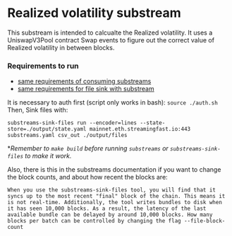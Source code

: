 # Realized volatility substream

This substream is intended to calcualte the Realized volatility. It uses a UniswapV3Pool contract Swap events
to figure out the correct value of Realized volatility in between blocks.

### Requirements to run
- [same requirements of consuming substreams](https://substreams.streamingfast.io/documentation/consume/installing-the-cli)
- [same requirements for file sink with substream](https://substreams.streamingfast.io/documentation/consume/other-sinks/files)


It is necessary to auth first (script only works in bash): `source ./auth.sh`
Then, Sink files with:

```
substreams-sink-files run --encoder=lines --state-store=./output/state.yaml mainnet.eth.streamingfast.io:443 substreams.yaml csv_out ./output/files
```

**Remember to `make build` before running `substreams` or `substreams-sink-files` to make it work.*

Also, there is this in the substreams documentation if you want to change the block counts, and about how recent the blocks are:
```
When you use the substreams-sink-files tool, you will find that it syncs up to the most recent "final" block of the chain. This means it is not real-time. Additionally, the tool writes bundles to disk when it has seen 10,000 blocks. As a result, the latency of the last available bundle can be delayed by around 10,000 blocks. How many blocks per batch can be controlled by changing the flag --file-block-count
```




